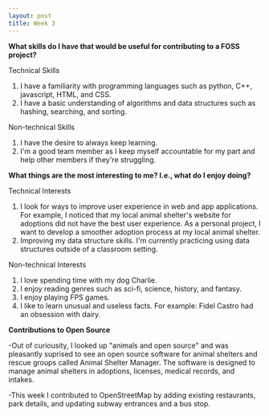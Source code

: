```yaml
---
layout: post
title: Week 3
---
```

**What skills do I have that would be useful for contributing to a FOSS project?**

Technical Skills
1. I have a familiarity with programming languages such as python, C++, javascript, HTML, and CSS.
2. I have a basic understanding of algorithms and data structures such as hashing, searching, and sorting.

Non-technical Skills
1. I have the desire to always keep learning.
2. I'm a good team member as I keep myself accountable for my part and help other members if they're struggling.

**What things are the most interesting to me? I.e., what do I enjoy doing?**

Technical Interests
1. I look for ways to improve user experience in web and app applications. For example, I noticed that my local animal shelter's website for adoptions did not have the best user experience. As a personal project, I want to develop a smoother adoption process at my local animal shelter.
2. Improving my data structure skills. I'm currently practicing using data structures outside of a classroom setting.

Non-technical Interests
1. I love spending time with my dog Charlie.
2. I enjoy reading genres such as sci-fi, science, history, and fantasy.
3. I enjoy playing FPS games.
4. I like to learn unusual and useless facts. 
For example:
Fidel Castro had an obsession with dairy.

**Contributions to Open Source**

-Out of curiousity, I looked up "animals and open source" and was pleasantly suprised to see an open source software for animal shelters and rescue groups called Animal Shelter Manager. The software is designed to manage animal shelters in adoptions, licenses, medical records, and intakes.

-This week I contributed to OpenStreetMap by adding existing restaurants, park details, and updating subway entrances and a bus stop.
